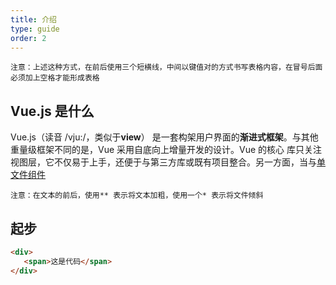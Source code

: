 ```yaml
---
title: 介绍
type: guide
order: 2
---
```

    注意：上述这种方式，在前后使用三个短横线，中间以键值对的方式书写表格内容，在冒号后面必须加上空格才能形成表格

## Vue.js 是什么
  Vue.js（读音 /vju:/，类似于**view**） 是一套构架用户界面的**渐进式框架**。与其他重量级框架不同的是，Vue 采用自底向上增量开发的设计。Vue 的核心
库只关注视图层，它不仅易于上手，还便于与第三方库或既有项目整合。另一方面，当与[单文件组件](single-file-components.html)

    注意：在文本的前后，使用** 表示将文本加粗，使用一个* 表示将文件倾斜


## 起步
```html
<div>
   <span>这是代码</span>
</div>
```
